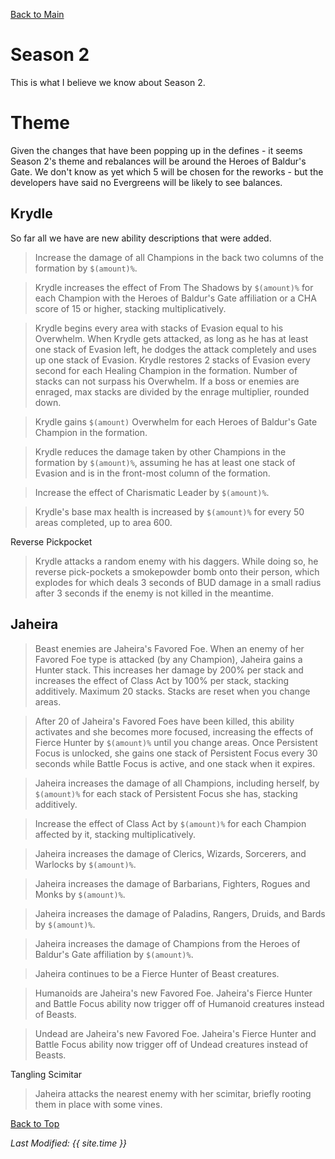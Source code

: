 [Back to Main](index.md)

# Season 2
This is what I believe we know about Season 2.

# Theme
Given the changes that have been popping up in the defines - it seems Season 2's theme and rebalances will be around the Heroes of Baldur's Gate. We don't know as yet which 5 will be chosen for the reworks - but the developers have said no Evergreens will be likely to see balances.

## Krydle
So far all we have are new ability descriptions that were added.

> Increase the damage of all Champions in the back two columns of the formation by `$(amount)%`.

> Krydle increases the effect of From The Shadows by `$(amount)%` for each Champion with the Heroes of Baldur's Gate affiliation or a CHA score of 15 or higher, stacking multiplicatively.

> Krydle begins every area with stacks of Evasion equal to his Overwhelm. When Krydle gets attacked, as long as he has at least one stack of Evasion left, he dodges the attack completely and uses up one stack of Evasion. Krydle restores 2 stacks of Evasion every second for each Healing Champion in the formation. Number of stacks can not surpass his Overwhelm. If a boss or enemies are enraged, max stacks are divided by the enrage multiplier, rounded down.

> Krydle gains `$(amount)` Overwhelm for each Heroes of Baldur's Gate Champion in the formation.

> Krydle reduces the damage taken by other Champions in the formation by `$(amount)%`, assuming he has at least one stack of Evasion and is in the front-most column of the formation.

> Increase the effect of Charismatic Leader by `$(amount)%`.

> Krydle's base max health is increased by `$(amount)%` for every 50 areas completed, up to area 600.

Reverse Pickpocket
> Krydle attacks a random enemy with his daggers. While doing so, he reverse pick-pockets a smokepowder bomb onto their person, which explodes for which deals 3 seconds of BUD damage in a small radius after 3 seconds if the enemy is not killed in the meantime.

## Jaheira

> Beast enemies are Jaheira's Favored Foe. When an enemy of her Favored Foe type is attacked (by any Champion), Jaheira gains a Hunter stack. This increases her damage by 200% per stack and increases the effect of Class Act by 100% per stack, stacking additively. Maximum 20 stacks. Stacks are reset when you change areas.

> After 20 of Jaheira's Favored Foes have been killed, this ability activates and she becomes more focused, increasing the effects of Fierce Hunter by `$(amount)%` until you change areas. Once Persistent Focus is unlocked, she gains one stack of Persistent Focus every 30 seconds while Battle Focus is active, and one stack when it expires.

> Jaheira increases the damage of all Champions, including herself, by `$(amount)%` for each stack of Persistent Focus she has, stacking additively.

> Increase the effect of Class Act by `$(amount)%` for each Champion affected by it, stacking multiplicatively.

> Jaheira increases the damage of Clerics, Wizards, Sorcerers, and Warlocks by `$(amount)%`.

> Jaheira increases the damage of Barbarians, Fighters, Rogues and Monks by `$(amount)%`.

> Jaheira increases the damage of Paladins, Rangers, Druids, and Bards by `$(amount)%`.

> Jaheira increases the damage of Champions from the Heroes of Baldur's Gate affiliation by `$(amount)%`.

> Jaheira continues to be a Fierce Hunter of Beast creatures.

> Humanoids are Jaheira's new Favored Foe. Jaheira's Fierce Hunter and Battle Focus ability now trigger off of Humanoid creatures instead of Beasts.

> Undead are Jaheira's new Favored Foe. Jaheira's Fierce Hunter and Battle Focus ability now trigger off of Undead creatures instead of Beasts.

Tangling Scimitar
> Jaheira attacks the nearest enemy with her scimitar, briefly rooting them in place with some vines.

[Back to Top](#top)

*Last Modified: {{ site.time }}*